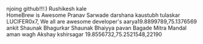 njoing github!!!:)
Rushikesh kale  
HomeBrew is Awesome
Pranav Sarwade
darshana
kaustubh tulaskar
LUCIFER0x7, We all are awesome developer's 
aarya19.8899789,75.1376569
ankit 
Shaunak Bhagurkar
Shaunak Bhaiyya
pavan Bagade Mitra Mandal
aman wagh
Akshay kshirsagar 19.8556732,75.2521548,22190
